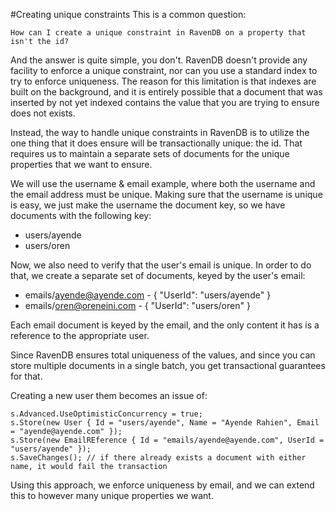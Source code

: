 #Creating unique constraints
This is a common question:

    How can I create a unique constraint in RavenDB on a property that isn't the id?

And the answer is quite simple, you don't. RavenDB doesn't provide any facility to enforce a unique constraint, nor can you use a standard index to try to enforce uniqueness. The reason for this limitation is that indexes are built on the background, and it is entirely possible that a document that was inserted by not yet indexed contains the value that you are trying to ensure does not exists.

Instead, the way to handle unique constraints in RavenDB is to utilize the one thing that it does ensure will be transactionally unique: the id. That requires us to maintain a separate sets of documents for the unique properties that we want to ensure.

We will use the username & email example, where both the username and the email address must be unique. Making sure that the username is unique is easy, we just make the username the document key, so we have documents with the following key:

* users/ayende
* users/oren

Now, we also need to verify that the user's email is unique. In order to do that, we create a separate set of documents, keyed by the user's email:

* emails/ayende@ayende.com - { "UserId": "users/ayende" }
* emails/oren@oreneini.com - { "UserId": "users/oren" }

Each email document is keyed by the email, and the only content it has is a reference to the appropriate user.

Since RavenDB ensures total uniqueness of the values, and since you can store multiple documents in a single batch, you get transactional guarantees for that.

Creating a new user them becomes an issue of:

    s.Advanced.UseOptimisticConcurrency = true;
    s.Store(new User { Id = "users/ayende", Name = "Ayende Rahien", Email = "ayende@ayende.com" });
    s.Store(new EmailREference { Id = "emails/ayende@ayende.com", UserId = "users/ayende" });
    s.SaveChanges(); // if there already exists a document with either name, it would fail the transaction

Using this approach, we enforce uniqueness by email, and we can extend this to however many unique properties we want.
